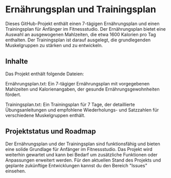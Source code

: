 # Ernährungsplan und Trainingsplan
Dieses GitHub-Projekt enthält einen 7-tägigen Ernährungsplan und einen Trainingsplan für Anfänger im Fitnessstudio. Der Ernährungsplan bietet eine Auswahl an ausgewogenen Mahlzeiten, die etwa 1600 Kalorien pro Tag enthalten. Der Trainingsplan ist darauf ausgelegt, die grundlegenden Muskelgruppen zu stärken und zu entwickeln.


## Inhalte
Das Projekt enthält folgende Dateien:

Ernährungsplan.txt: Ein 7-tägiger Ernährungsplan mit vorgegebenen Mahlzeiten und Kalorienangaben, der gesunde Ernährungsgewohnheiten fördert.

Trainingsplan.txt: Ein Trainingsplan für 7 Tage, der detaillierte Übungsanleitungen und empfohlene Wiederholungs- und Satzzahlen für verschiedene Muskelgruppen enthält.


## Projektstatus und Roadmap
Der Ernährungsplan und der Trainingsplan sind funktionsfähig und bieten eine solide Grundlage für Anfänger im Fitnessstudio. Das Projekt wird weiterhin gewartet und kann bei Bedarf um zusätzliche Funktionen oder Anpassungen erweitert werden. Für den aktuellen Stand des Projekts und geplante zukünftige Entwicklungen kannst du den Bereich "Issues" einsehen.
